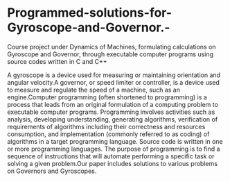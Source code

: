 # Programmed-solutions-for-Gyroscope-and-Governor.-
Course project under Dynamics of Machines, formulating calculations on Gyroscope and Governor, through executable computer programs using source codes written in C and C++


A gyroscope is a device used for measuring or maintaining orientation and angular velocity.A
governor, or speed limiter or controller, is a device used to measure and regulate the speed of a
machine, such as an engine.Computer programming (often shortened to programming) is a
process that leads from an original formulation of a computing problem to executable computer
programs. Programming involves activities such as analysis, developing understanding,
generating algorithms, verification of requirements of algorithms including their correctness
and resources consumption, and implementation (commonly referred to as coding) of
algorithms in a target programming language. Source code is written in one or more
programming languages. The purpose of programming is to find a sequence of instructions that
will automate performing a specific task or solving a given problem.Our paper includes
solutions to various problems on Governors and Gyroscopes.
